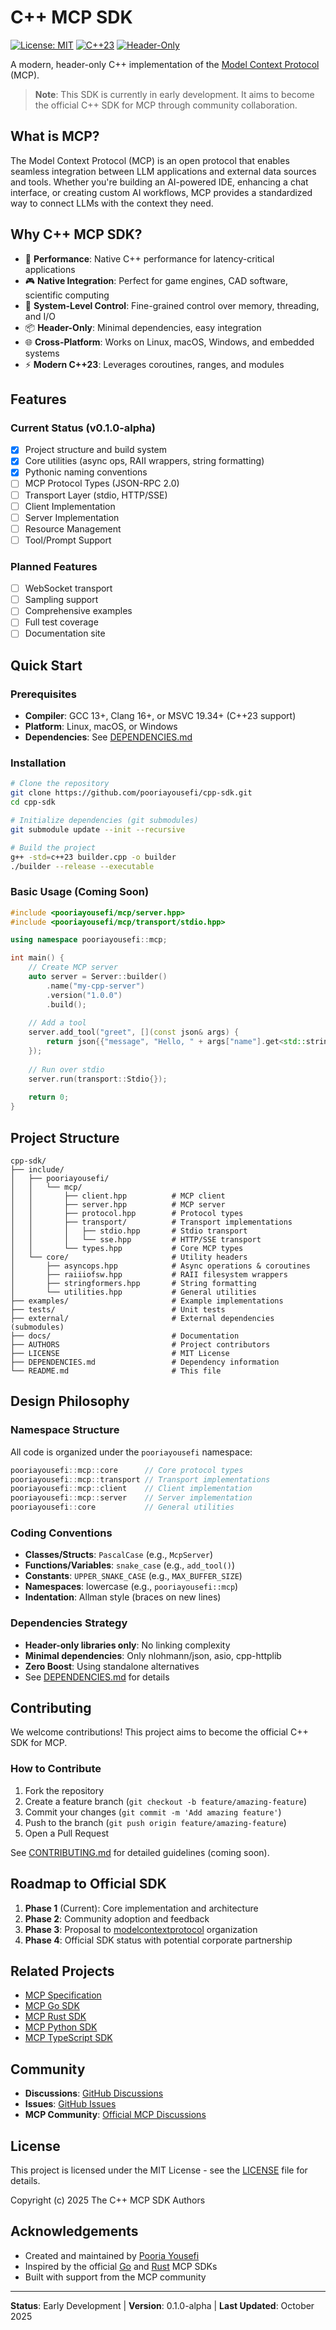 # C++ MCP SDK

[![License: MIT](https://img.shields.io/badge/License-MIT-yellow.svg)](https://opensource.org/licenses/MIT)
[![C++23](https://img.shields.io/badge/C++-23-blue.svg)](https://en.cppreference.com/w/cpp/23)
[![Header-Only](https://img.shields.io/badge/header--only-yes-success.svg)](DEPENDENCIES.md)

A modern, header-only C++ implementation of the [Model Context Protocol](https://modelcontextprotocol.io/) (MCP).

> **Note**: This SDK is currently in early development. It aims to become the official C++ SDK for MCP through community collaboration.

## What is MCP?

The Model Context Protocol (MCP) is an open protocol that enables seamless integration between LLM applications and external data sources and tools. Whether you're building an AI-powered IDE, enhancing a chat interface, or creating custom AI workflows, MCP provides a standardized way to connect LLMs with the context they need.

## Why C++ MCP SDK?

- 🚀 **Performance**: Native C++ performance for latency-critical applications
- 🎮 **Native Integration**: Perfect for game engines, CAD software, scientific computing
- 🔧 **System-Level Control**: Fine-grained control over memory, threading, and I/O
- 📦 **Header-Only**: Minimal dependencies, easy integration
- 🌐 **Cross-Platform**: Works on Linux, macOS, Windows, and embedded systems
- ⚡ **Modern C++23**: Leverages coroutines, ranges, and modules

## Features

### Current Status (v0.1.0-alpha)

- [x] Project structure and build system
- [x] Core utilities (async ops, RAII wrappers, string formatting)
- [x] Pythonic naming conventions
- [ ] MCP Protocol Types (JSON-RPC 2.0)
- [ ] Transport Layer (stdio, HTTP/SSE)
- [ ] Client Implementation
- [ ] Server Implementation
- [ ] Resource Management
- [ ] Tool/Prompt Support

### Planned Features

- [ ] WebSocket transport
- [ ] Sampling support
- [ ] Comprehensive examples
- [ ] Full test coverage
- [ ] Documentation site

## Quick Start

### Prerequisites

- **Compiler**: GCC 13+, Clang 16+, or MSVC 19.34+ (C++23 support)
- **Platform**: Linux, macOS, or Windows
- **Dependencies**: See [DEPENDENCIES.md](DEPENDENCIES.md)

### Installation

```bash
# Clone the repository
git clone https://github.com/pooriayousefi/cpp-sdk.git
cd cpp-sdk

# Initialize dependencies (git submodules)
git submodule update --init --recursive

# Build the project
g++ -std=c++23 builder.cpp -o builder
./builder --release --executable
```

### Basic Usage (Coming Soon)

```cpp
#include <pooriayousefi/mcp/server.hpp>
#include <pooriayousefi/mcp/transport/stdio.hpp>

using namespace pooriayousefi::mcp;

int main() {
    // Create MCP server
    auto server = Server::builder()
        .name("my-cpp-server")
        .version("1.0.0")
        .build();
    
    // Add a tool
    server.add_tool("greet", [](const json& args) {
        return json{{"message", "Hello, " + args["name"].get<std::string>()}};
    });
    
    // Run over stdio
    server.run(transport::Stdio{});
    
    return 0;
}
```

## Project Structure

```
cpp-sdk/
├── include/
│   ├── pooriayousefi/
│   │   └── mcp/
│   │       ├── client.hpp          # MCP client
│   │       ├── server.hpp          # MCP server
│   │       ├── protocol.hpp        # Protocol types
│   │       ├── transport/          # Transport implementations
│   │       │   ├── stdio.hpp       # Stdio transport
│   │       │   └── sse.hpp         # HTTP/SSE transport
│   │       └── types.hpp           # Core MCP types
│   └── core/                       # Utility headers
│       ├── asyncops.hpp            # Async operations & coroutines
│       ├── raiiiofsw.hpp           # RAII filesystem wrappers
│       ├── stringformers.hpp       # String formatting
│       └── utilities.hpp           # General utilities
├── examples/                       # Example implementations
├── tests/                          # Unit tests
├── external/                       # External dependencies (submodules)
├── docs/                           # Documentation
├── AUTHORS                         # Project contributors
├── LICENSE                         # MIT License
├── DEPENDENCIES.md                 # Dependency information
└── README.md                       # This file
```

## Design Philosophy

### Namespace Structure

All code is organized under the `pooriayousefi` namespace:

```cpp
pooriayousefi::mcp::core      // Core protocol types
pooriayousefi::mcp::transport // Transport implementations  
pooriayousefi::mcp::client    // Client implementation
pooriayousefi::mcp::server    // Server implementation
pooriayousefi::core           // General utilities
```

### Coding Conventions

- **Classes/Structs**: `PascalCase` (e.g., `McpServer`)
- **Functions/Variables**: `snake_case` (e.g., `add_tool()`)
- **Constants**: `UPPER_SNAKE_CASE` (e.g., `MAX_BUFFER_SIZE`)
- **Namespaces**: lowercase (e.g., `pooriayousefi::mcp`)
- **Indentation**: Allman style (braces on new lines)

### Dependencies Strategy

- **Header-only libraries only**: No linking complexity
- **Minimal dependencies**: Only nlohmann/json, asio, cpp-httplib
- **Zero Boost**: Using standalone alternatives
- See [DEPENDENCIES.md](DEPENDENCIES.md) for details

## Contributing

We welcome contributions! This project aims to become the official C++ SDK for MCP.

### How to Contribute

1. Fork the repository
2. Create a feature branch (`git checkout -b feature/amazing-feature`)
3. Commit your changes (`git commit -m 'Add amazing feature'`)
4. Push to the branch (`git push origin feature/amazing-feature`)
5. Open a Pull Request

See [CONTRIBUTING.md](CONTRIBUTING.md) for detailed guidelines (coming soon).

## Roadmap to Official SDK

1. **Phase 1** (Current): Core implementation and architecture
2. **Phase 2**: Community adoption and feedback
3. **Phase 3**: Proposal to [modelcontextprotocol](https://github.com/modelcontextprotocol) organization
4. **Phase 4**: Official SDK status with potential corporate partnership

## Related Projects

- [MCP Specification](https://spec.modelcontextprotocol.io/)
- [MCP Go SDK](https://github.com/modelcontextprotocol/go-sdk)
- [MCP Rust SDK](https://github.com/modelcontextprotocol/rust-sdk)
- [MCP Python SDK](https://github.com/modelcontextprotocol/python-sdk)
- [MCP TypeScript SDK](https://github.com/modelcontextprotocol/typescript-sdk)

## Community

- **Discussions**: [GitHub Discussions](https://github.com/pooriayousefi/cpp-sdk/discussions)
- **Issues**: [GitHub Issues](https://github.com/pooriayousefi/cpp-sdk/issues)
- **MCP Community**: [Official MCP Discussions](https://github.com/orgs/modelcontextprotocol/discussions)

## License

This project is licensed under the MIT License - see the [LICENSE](LICENSE) file for details.

Copyright (c) 2025 The C++ MCP SDK Authors

## Acknowledgements

- Created and maintained by [Pooria Yousefi](https://github.com/pooriayousefi)
- Inspired by the official [Go](https://github.com/modelcontextprotocol/go-sdk) and [Rust](https://github.com/modelcontextprotocol/rust-sdk) MCP SDKs
- Built with support from the MCP community

---

**Status**: Early Development | **Version**: 0.1.0-alpha | **Last Updated**: October 2025
